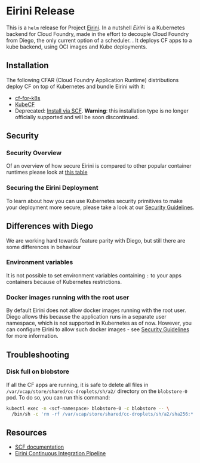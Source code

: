 # Eirini Release

This is a `helm` release for Project [Eirini](https://code.cloudfoundry.org/eirini). In a nutshell *Eirini* is a Kubernetes backend for 
Cloud Foundry, made in the effort to decouple Cloud Foundry from Diego, the only current option of a scheduler. . It deploys CF apps 
to a kube backend, using OCI images and Kube deployments.

## Installation

The following CFAR (Cloud Foundry Application Runtime) distributions deploy CF on top of Kubernetes and bundle Eirini with it:

* [cf-for-k8s](https://github.com/cloudfoundry/cf-for-k8s)
* [KubeCF](https://github.com/cloudfoundry-incubator/kubecf)
* Deprecated: [Install via SCF](./docs/installation.md). **Warning**: this installation type is no longer officially supported and will be soon discontinued.

## Security

### Security Overview

Of an overview of how secure Eirini is compared to other popular container runtimes please look at [this table](./docs/security-overview.md)

### Securing the Eirini Deployment

To learn about how you can use Kubernetes security primitives to make your deployment more secure, please take a look at our [Security Guidelines](docs/security-guidelines.md).

## Differences with Diego

We are working hard towards feature parity with Diego, but still there are some differences in behaviour

### Environment variables
It is not possible to set environment variables containing `:` to your apps containers because of Kubernetes restrictions.

### Docker images running with the root user
By default Eirini does not allow docker images running with the root user. Diego allows this because the application runs in a separate user namespace, which is not supported in Kubernetes as of now. However, you can configure Eirini to allow such docker images - see [Security Guidelines](docs/security-guidelines.md#application-podsecuritypolicy) for more information.

## Troubleshooting

### Disk full on blobstore

If all the CF apps are running, it is safe to delete all files in `/var/vcap/store/shared/cc-droplets/sh/a2/` directory on the `blobstore-0` pod.
To do so, you can run this command:

```bash
kubectl exec -n <scf-namespace> blobstore-0 -c blobstore -- \
  /bin/sh -c 'rm -rf /var/vcap/store/shared/cc-droplets/sh/a2/sha256:*'
```

## Resources

* [SCF documentation](https://github.com/SUSE/scf/wiki/How-to-Install-SCF#deploy-using-helm)
* [Eirini Continuous Integration Pipeline](https://ci.eirini.cf-app.com/teams/main/pipelines/eirini-release)
